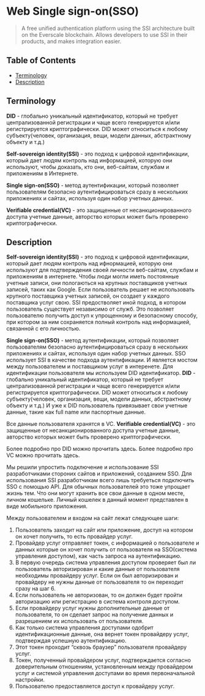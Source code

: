 # Web Single sign-on(SSO) 
> A free unified authentication platform using the SSI architecture built on the Everscale blockchain. Allows developers to use SSI in their products, and makes integration easier.


## Table of Contents

- [Terminology](#terminology)
- [Description](#description)

## Terminology

**DID** -  глобально уникальный идентификатор, который не требует централизованной регистрации и чаще всего генерируется и/или регистрируется криптографически. DID может относиться к любому субъекту(человек, организация, вещи, модели данных, абстрактному объекту и т.д.)

**Self-sovereign identity(SSI)** - это подход к цифровой идентификации, который дает людям контроль над информацией, которую они используют, чтобы доказать, кто они, веб-сайтам, службам и приложениям в Интернете.

**Single sign-on(SSO)** - метод аутентификации, который позволяет пользователям безопасно аутентифицироваться сразу в нескольких приложениях и сайтах, используя один набор учетных данных.

**Verifiable credential(VC)** - это защищенные от несанкционированного доступа учетные данные, авторство которых может быть проверено криптографически.

## Description

**Self-sovereign identity(SSI)** - это подход к цифровой идентификации, который дает людям контроль над ифнормацией, которую они используют для подтверждения своей личности веб-сайтам, службам и приложениям в интернете. Чтобы люди могли иметь постоянные учетные записи, они пологаються на крупных поставщиков учетных записей, таких как Google. Если пользователь решает не использовать крупного поставщика учетных записей, он создает у каждого поставщика услуг свою.
SSI предостволяет иной подход, в котором пользователь существует независимо от служб. Это позволяет пользователю получить доступ к упрощенному и безопасному способу, при котором за ним сохраняется полный контроль над информацией, связанной с его личностью.

**Single sign-on(SSO)** - метод аутентификации, который позволяет пользователям безопасно аутентифицироваться сразу в нескольких приложениях и сайтах, используя один набор учетных данных. SSO использует SSI в качестве подхода аутентификации. И является мостом между пользователем и поставщиком услуг в интеренете. 
Для идентификации пользователя мы используем DID идентификатор.
**DID** -  глобально уникальный идентификатор, который не требует централизованной регистрации и чаще всего генерируется и/или регистрируется криптографически. DID может относиться к любому субъекту(человек, организация, вещи, модели данных, абстрактному объекту и т.д.)
И уже к DID пользователь привязывает свои учетные данные, такие как full name или паспортные данные.

Все данные пользователя хранятся в VC.
**Verifiable credential(VC)** - это защищенные от несанкционированного доступа учетные данные, авторство которых может быть проверено криптографически.

Более подробно про DID можно прочитать здесь.
Более подробно про VC можно прочитать здесь.


Мы решили упростить подключение и использование SSI разработчиками стороних сайтов и приложений, созданием SSO. Для использования SSI разработчикам всего лишь требуеться подключить SSO с помощью API. Для обычных пользователей это тоже упрощает жизнь тем. Что они могут хранить все свои данные в одном месте, личном кошельке. Личный кошелек в данный момент представлен в виде мобильного приложения.

Между пользователем и входом на сайт лежат следующее шаги:
1) Пользователь заходит на сайт или приложение, доступ на котором он хочет получить, то есть провайдер услуг.
2) Провайдер услуг отправляет токен, с информацией о пользователе и данных которые он хочет получить от пользователя на SSO(система управления доступом), как часть запроса на аутентификацию.
3) В первую очередь система управления доступом проверяет был ли пользователь авторизирован и какие данные от пользователя необходимы провайдеру услуг. Если он был авторизирован и провайдеру не нужны данные от пользователя то он переходит сразу на шаг 6.
4) Если пользователь не авторизован, то он должен будет пройти авторизацию или регистрацию в система контроля доступом.
5) Если провайдеру услуг нужны дополнительные данные от пользователя, то он сделает запрос на получение данных и разрешением их использовать от пользователя.
6) Как только система управления доступами одобрит идентификационные данные, она вернет токен провайдеру услуг, подтверждая успешную аутентификацию.
7) Этот токен проходит “сквозь браузер” пользователя провайдеру услуг.
8) Токен, полученный провайдером услуг, подтверждается согласно доверительным отношениям, установленным между провайдером услуг и системой управления доступами во время первоначальной настройки.
9) Пользователю предоставляется доступ к провайдеру услуг.

